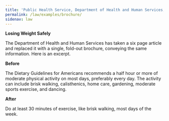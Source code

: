 ```yaml
---
title: 'Public Health Service, Department of Health and Human Services, Brochure'
permalink: /law/examples/brochure/
sidenav: law
---
```


**Losing Weight Safely**

The Department of Health and Human Services has taken a six page article and replaced it with a single, fold-out brochure, conveying the same information. Here is an excerpt.

**Before**

The Dietary Guidelines for Americans recommends a half hour or more of moderate physical activity on most days, preferably every day. The activity can include brisk walking, calisthenics, home care, gardening, moderate sports exercise, and dancing.

**After**

Do at least 30 minutes of exercise, like brisk walking, most days of the week.
